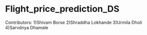 # Flight_price_prediction_DS

Contributors:
1)Shivam Borse
2)Shraddha Lokhande
3)Urmila Dholi
4)Sarvdnya Dhamale
